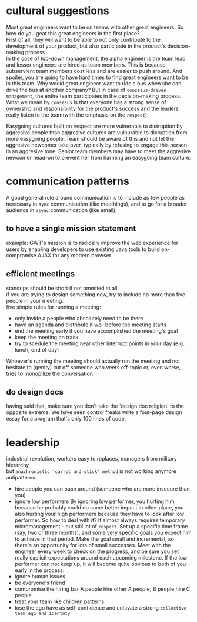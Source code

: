 # cultural suggestions
Most great engineers want to be on teams with other great engineers. So how do you geat this great engineers
in the first place?  
First of all, they will want to be able to not only contribute to the development of your product, but also
participate in the product's decision-making process.  
In the case of top-down management, the alpha engineer is the team lead and lesser engineers are hired as
team members. This is because subservient team members cost less and are easier to push around. And spoiler,
you are going to have hard times to find great engineers want to be in this team. Why would great engineer
want to ride a bus when she can drive the bus at another company? But in case of ```consesus-driven management```,
the entire team participates in the decision-making process.  
What we mean by ```consesus``` is that everyone has a strong sense of ownership and responsibility for the
product's success and the leaders really listen to the team(with the emphasis on the ```respect```).  


Easygoing cultures built on respect are more vulnerable to distruption by aggresive people than aggresive cultures are
vulnurable to disruption from more easygoing people. Team should be aware of this and not let the aggresive newcomer
take over, typically by refusing to engage this person in an aggresive tone. Senior team members may have to meet the
aggresive newcomer head-on to prevent her from harming an easygoing team culture.  


# communication patterns
A good general rule around communication is to include as few people as necessary in ```sync``` communication (like meethings),
and to go for a broader audience in ```async``` communication (like email).  
## to have a single mission statement
example: GWT's mission is to radically improve the web experience for users by enabling developers to use existing Java
tools to build on-compromise AJAX for any modern browser.  
## efficient meetings
standups should be short if not ommited at all.  
if you are trying to design something new, try to include no more than five people in your meeting.  
five simple rules for running a meeting:
* only invide a people who absolutely need to be there
* have an agenda and distribute it well before the meeting starts
* end the meeting early if you have accomplished the meeting's goal
* keep the meeting on track
* try to scedule the meeting near other interrupt points in your day (e.g., lunch, end of day)

Whoever's running the meeting should actually run the meeting and not hesitate to (gently) cut off someone who
veers off-topic or, even worse, tries to monopilize the conversation.  
## do design docs
having said that, make sure you don't take the 'design doc religion' to the opposite extreme. We have seen control
freaks write a four-page design essay for a program that's only 100 lines of code.

# leadership
industrial revolution, workers easy to replaces, managers from military hierarchy  
but ```anachronistic 'carrot and stick' method``` is not working anymore  
antipatterns:
* hire people you can push around (someone who are more insecure than you)
* ignore low performers
By ignoring low performer, you hurting him, because he probably could do some better impact in other place,
you also hurting your high performers because they have to look after low performer. So how to deal with it?
It almost always requires temporary micromanagement - but still lot of ```respect```. Set up a specific time frame
(say, two or three months), and some very specific goals you expect him to achieve in that period. Make the goal
small and incremental, so there's an opportunity for lots of small successes. Meet with the engineer every week to
check on the progress, and be sure you set really explicit expectations around each upcoming milestone. If the low
performer can not keep up, it will become quite obvious to both of you early in the process.
* ignore human issues
* be everyone's friend
* compromise the hiring bar
A people hire other A people; B people hire C people
* treat your team like children
patterns:
* lose the ego
have as self-confidence and cultivate a strong ```collective team ego and identnty```